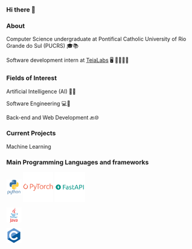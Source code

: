 ### Hi there 👋



### About 


Computer Science undergraduate at Pontifical Catholic University of Rio Grande do Sul (PUCRS) 🎓📚

Software development intern at [TeiaLabs](https://github.com/teialabs) 🖥️ 🤖🧑🏻‍💻  

### Fields of Interest 

Artificial Intelligence (AI) 🤖🧠

Software Engineering 💻🔧

Back-end and Web Development 🔙🌐

### Current Projects
Machine Learning


### Main Programming Languages and frameworks 
 <img align="center" alt="Logo-HTML" width="40" src="https://raw.githubusercontent.com/devicons/devicon/master/icons/python/python-original-wordmark.svg">   <img align="center" alt="Logo-HTML" width="80" src="https://raw.githubusercontent.com/devicons/devicon/master/icons/pytorch/pytorch-plain-wordmark.svg"> <img align="center" alt="Logo-HTML" width="80" src="https://raw.githubusercontent.com/devicons/devicon/master/icons/fastapi/fastapi-original-wordmark.svg"> 


 <img align="center" alt="Logo-HTML" width="40" src="https://raw.githubusercontent.com/devicons/devicon/master/icons/java/java-original-wordmark.svg"> 

 <img align="center" alt="Logo-HTML" width="40" src="https://raw.githubusercontent.com/devicons/devicon/master/icons/c/c-original.svg">   <img align="center" alt="Logo-HTML" width="0" src="https://raw.githubusercontent.com/devicons/devicon/master/icons/cplusplus/cplusplus-original.svg"> 


<!-- [![Top Langs](https://github-readme-stats.vercel.app/api/top-langs/?username=ViniTurani&layout=donut-vertical&theme=dark)](https://github.com/anuraghazra/github-readme-stats)
![Vinicius GitHub stats](https://github-readme-stats.vercel.app/api?username=ViniTurani&show_icons=true&theme=dark)  

-->

